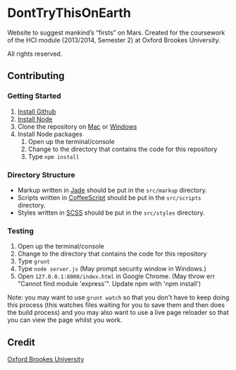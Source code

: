 # DontTryThisOnEarth
Website to suggest mankind’s “firsts” on Mars. Created for the coursework of the HCI module (2013/2014, Semester 2) at Oxford Brookes University.

All rights reserved.


## Contributing
### Getting Started
1. [Install Github](https://help.github.com/articles/set-up-git)
2. [Install Node](http://nodejs.org/)
3. Clone the repository on [Mac](github-mac://openRepo/https://github.com/ryansmith94/DontTryThisOnEarth) or [Windows](github-windows://openRepo/https://github.com/ryansmith94/DontTryThisOnEarth)
4. Install Node packages
	1. Open up the terminal/console
	2. Change to the directory that contains the code for this repository
	3. Type `npm install`

### Directory Structure
- Markup written in [Jade](http://jade-lang.com/) should be put in the `src/markup` directory.
- Scripts written in [CoffeeScript](http://coffeescript.org/) should be put in the `src/scripts` directory.
- Styles written in [SCSS](http://sass-lang.com/) should be put in the `src/styles` directory.

### Testing
1. Open up the terminal/console
2. Change to the directory that contains the code for this repository
3. Type `grunt`
4. Type `node server.js` (May prompt security window in Windows.)
5. Open `127.0.0.1:8000/index.html` in Google Chrome. (May throw err "Cannot find module 'express'". Update npm with 'npm install') 

Note: you may want to use `grunt watch` so that you don't have to keep doing this process (this watches files waiting for you to save them and then does the build process) and you may also want to use a live page reloader so that you can view the page whilst you work.


## Credit
[Oxford Brookes University](http://www.brookes.ac.uk)


